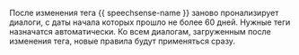 После изменения тега {{ speechsense-name }} заново пронализирует диалоги, с даты начала которых прошло не более 60 дней. Нужные теги назначатся автоматически. Ко всем диалогам, загруженным после изменения тега, новые правила будут применяться сразу.
